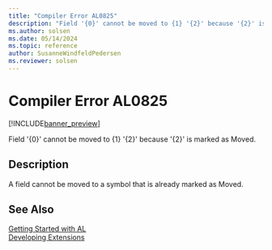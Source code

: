 ```yaml
---
title: "Compiler Error AL0825"
description: "Field '{0}' cannot be moved to {1} '{2}' because '{2}' is marked as Moved."
ms.author: solsen
ms.date: 05/14/2024
ms.topic: reference
author: SusanneWindfeldPedersen
ms.reviewer: solsen
---
```

[//]: # (START>DO_NOT_EDIT)
[//]: # (IMPORTANT:Do not edit any of the content between here and the END>DO_NOT_EDIT.)
[//]: # (Any modifications should be made in the .xml files in the ModernDev repo.)
# Compiler Error AL0825

[!INCLUDE[banner_preview](../includes/banner_preview.md)]

Field '{0}' cannot be moved to {1} '{2}' because '{2}' is marked as Moved.


## Description
A field cannot be moved to a symbol that is already marked as Moved.  

[//]: # (IMPORTANT: END>DO_NOT_EDIT)
## See Also  
[Getting Started with AL](../devenv-get-started.md)  
[Developing Extensions](../devenv-dev-overview.md)  